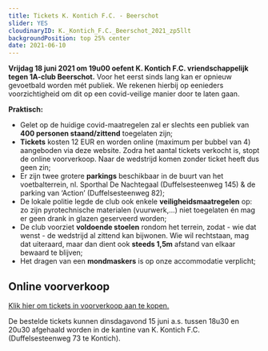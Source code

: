 ```yaml
---
title: Tickets K. Kontich F.C. - Beerschot
slider: YES 
cloudinaryID: K._Kontich_F.C._Beerschot_2021_zp5llt
backgroundPosition: top 25% center
date: 2021-06-10
---
```

**Vrijdag 18 juni 2021 om 19u00 oefent K. Kontich F.C. vriendschappelijk tegen 1A-club Beerschot.** Voor het eerst sinds lang kan er opnieuw gevoetbald worden mét publiek. We rekenen hierbij op eenieders voorzichtigheid om dit op een covid-veilige manier door te laten gaan.

**Praktisch:**
- Gelet op de huidige covid-maatregelen zal er slechts een publiek van **400 personen staand/zittend** toegelaten zijn;
- **Tickets** kosten 12 EUR en worden online (maximum per bubbel van 4) aangeboden via deze website. Zodra het aantal tickets verkocht is, stopt de online voorverkoop. Naar de wedstrijd komen zonder ticket heeft dus geen zin;
- Er zijn twee grotere **parkings** beschikbaar in de buurt van het voetbalterrein, nl. Sporthal De Nachtegaal (Duffelsesteenweg 145) & de parking van ‘Action’ (Duffelsesteenweg 82);
- De lokale politie legde de club ook enkele **veiligheidsmaatregelen** op: zo zijn pyrotechnische materialen (vuurwerk,...) niet toegelaten én mag er geen drank in glazen geserveerd worden;
- De club voorziet **voldoende stoelen** rondom het terrein, zodat - wie dat wenst - de wedstrijd al zittend kan bijwonen. Wie wil rechtstaan, mag dat uiteraard, maar dan dient ook **steeds 1,5m** afstand van elkaar bewaard te blijven;
- Het dragen van een **mondmaskers** is op onze accommodatie verplicht;

## Online voorverkoop

<a href="https://forms.gle/9jy95Sxv6JJrfWnv6" target="_blank">Klik hier om tickets in voorverkoop aan te kopen.</a>

De bestelde tickets kunnen dinsdagavond 15 juni a.s. tussen 18u30 en 20u30 afgehaald worden in de kantine van K. Kontich F.C. (Duffelsesteenweg 73 te Kontich).

